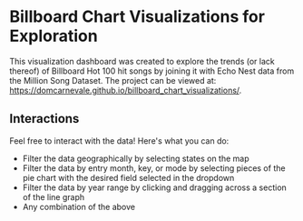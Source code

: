 # Billboard Chart Visualizations for Exploration

This visualization dashboard was created to explore the trends (or lack thereof) of Billboard Hot 100 
hit songs by joining it with Echo Nest data from the Million Song Dataset. The project can be viewed
at: https://domcarnevale.github.io/billboard_chart_visualizations/.

## Interactions

Feel free to interact with the data! Here's what you can do:
* Filter the data geographically by selecting states on the map
* Filter the data by entry month, key, or mode by selecting pieces of the pie chart with the 
desired field selected in the dropdown
* Filter the data by year range by clicking and dragging across a section of the line graph
* Any combination of the above
